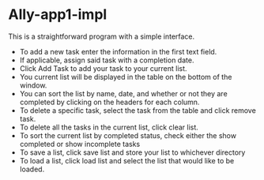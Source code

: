 # Ally-app1-impl

This is a straightforward program with a simple interface. 

* To add a new task enter the information in the first text field.
* If applicable, assign said task with a completion date.
* Click Add Task to add your task to your current list.
* You current list will be displayed in the table on the bottom of the window.
* You can sort the list by name, date, and whether or not they are completed by clicking on the headers for each column.
* To delete a specific task, select the task from the table and click remove task.
* To delete all the tasks in the current list, click clear list.
* To sort the current list by completed status, check either the show completed or show incomplete tasks
* To save a list, click save list and store your list to whichever directory
* To load a list, click load list and select the list that would like to be loaded.
